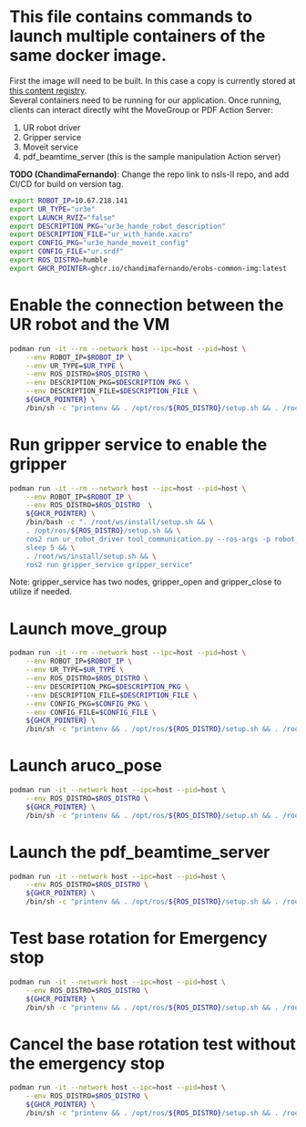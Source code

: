 # This file contains commands to launch multiple containers of the same docker image.
First the image will need to be built. In this case a copy is currently stored at 
[this content registry](ghcr.io/chandimafernando/erobs-common-img:latest).  
Several containers need to be running for our application. Once running, clients can interact directly wiht the MoveGroup or PDF Action Server:
1. UR robot driver
2. Gripper service
3. Moveit service
4. pdf_beamtime_server (this is the sample manipulation Action server)

**TODO (ChandimaFernando)**: Change the repo link to nsls-II repo, and add CI/CD for build on version tag.

```bash
export ROBOT_IP=10.67.218.141
export UR_TYPE="ur3e"
export LAUNCH_RVIZ="false"
export DESCRIPTION_PKG="ur3e_hande_robot_description"
export DESCRIPTION_FILE="ur_with_hande.xacro"
export CONFIG_PKG="ur3e_hande_moveit_config"
export CONFIG_FILE="ur.srdf"
export ROS_DISTRO=humble
export GHCR_POINTER=ghcr.io/chandimafernando/erobs-common-img:latest
```

# Enable the connection between the UR robot and the VM
```bash
podman run -it --rm --network host --ipc=host --pid=host \
    --env ROBOT_IP=$ROBOT_IP \
    --env UR_TYPE=$UR_TYPE \
    --env ROS_DISTRO=$ROS_DISTRO \
    --env DESCRIPTION_PKG=$DESCRIPTION_PKG \
    --env DESCRIPTION_FILE=$DESCRIPTION_FILE \
    ${GHCR_POINTER} \
    /bin/sh -c "printenv && . /opt/ros/${ROS_DISTRO}/setup.sh && . /root/ws/install/setup.sh && ros2 launch ur_robot_driver ur_control.launch.py ur_type:=${UR_TYPE} robot_ip:=${ROBOT_IP} description_package:=${DESCRIPTION_PKG} description_file:=${DESCRIPTION_FILE} launch_rviz:=${LAUNCH_RVIZ} tool_voltage:=24"
```

# Run gripper service to enable the gripper 
```bash
podman run -it --rm --network host --ipc=host --pid=host \
    --env ROBOT_IP=$ROBOT_IP \
    --env ROS_DISTRO=$ROS_DISTRO  \
    ${GHCR_POINTER} \
    /bin/bash -c ". /root/ws/install/setup.sh && \
    . /opt/ros/${ROS_DISTRO}/setup.sh && \
    ros2 run ur_robot_driver tool_communication.py --ros-args -p robot_ip:=${ROBOT_IP} & \
    sleep 5 && \
    . /root/ws/install/setup.sh && \
    ros2 run gripper_service gripper_service"
```

Note: gripper_service has two nodes, gripper_open and gripper_close to utilize if needed.

# Launch move_group
```bash
podman run -it --rm --network host --ipc=host --pid=host \
    --env ROBOT_IP=$ROBOT_IP \
    --env UR_TYPE=$UR_TYPE \
    --env ROS_DISTRO=$ROS_DISTRO \
    --env DESCRIPTION_PKG=$DESCRIPTION_PKG \
    --env DESCRIPTION_FILE=$DESCRIPTION_FILE \
    --env CONFIG_PKG=$CONFIG_PKG \
    --env CONFIG_FILE=$CONFIG_FILE \
    ${GHCR_POINTER} \
    /bin/sh -c "printenv && . /opt/ros/${ROS_DISTRO}/setup.sh && . /root/ws/install/setup.sh && ros2 launch ur_moveit_config ur_moveit.launch.py ur_type:=${UR_TYPE} launch_rviz:=${LAUNCH_RVIZ} description_package:=${DESCRIPTION_PKG}  launch_servo:=false description_file:=${DESCRIPTION_FILE} moveit_config_package:=${CONFIG_PKG} moveit_config_file:=${CONFIG_FILE}"
```
# Launch aruco_pose 
```bash
podman run -it --network host --ipc=host --pid=host \
    --env ROS_DISTRO=$ROS_DISTRO \
    ${GHCR_POINTER} \
    /bin/sh -c "printenv && . /opt/ros/${ROS_DISTRO}/setup.sh && . /root/ws/install/setup.sh && ros2 launch aruco_pose aruco_pose.launch.py"
```

# Launch the pdf_beamtime_server
```bash
podman run -it --network host --ipc=host --pid=host \
    --env ROS_DISTRO=$ROS_DISTRO \
    ${GHCR_POINTER} \
    /bin/sh -c "printenv && . /opt/ros/${ROS_DISTRO}/setup.sh && . /root/ws/install/setup.sh && ros2 launch pdf_beamtime pdf_beamtime.launch.py"
```

# Test base rotation for Emergency stop
```bash
podman run -it --network host --ipc=host --pid=host \
    --env ROS_DISTRO=$ROS_DISTRO \
    ${GHCR_POINTER} \
    /bin/sh -c "printenv && . /opt/ros/${ROS_DISTRO}/setup.sh && . /root/ws/install/setup.sh && ros2 action send_goal pdf_beamtime_action_server pdf_beamtime_interfaces/action/PickPlaceControlMsg '{pickup_approach: [1.571, -1.571, 0.0, -1.571, 0.0, 0.0]}'"
```

# Cancel the base rotation test without the emergency stop
```bash
podman run -it --network host --ipc=host --pid=host \
    --env ROS_DISTRO=$ROS_DISTRO \
    ${GHCR_POINTER} \
    /bin/sh -c "printenv && . /opt/ros/${ROS_DISTRO}/setup.sh && . /root/ws/install/setup.sh && ros2 action send_goal pdf_beamtime_action_server pdf_beamtime_interfaces/action/PickPlaceControlMsg {pickup_approach: [1.571, -1.571, 0.0, -1.571, 0.0, 0.0,]} --cancel"
```
